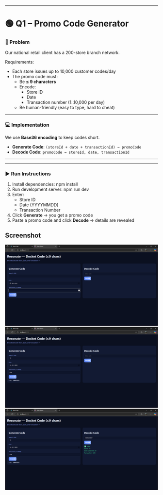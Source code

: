 
---

# 🟢 Q1 – Promo Code Generator

### 📖 Problem
Our national retail client has a 200-store branch network.  

Requirements:
- Each store issues up to 10,000 customer codes/day  
- The promo code must:
  - Be **≤ 9 characters**
  - Encode:
    - Store ID
    - Date
    - Transaction number (1..10,000 per day)
  - Be human-friendly (easy to type, hard to cheat)  

---

### 💻 Implementation
We use **Base36 encoding** to keep codes short.  

- **Generate Code**: `(storeId + date + transactionId) → promoCode`  
- **Decode Code**: `promoCode → storeId, date, transactionId`  

---



---

### ▶️ Run Instructions
1. Install dependencies: npm install
2. Run development server: npm run dev
3. Enter:
   - Store ID  
   - Date (YYYYMMDD)  
   - Transaction Number  
4. Click **Generate** → you get a promo code  
5. Paste a promo code and click **Decode** → details are revealed  

## Screenshot

![App Screenshot](./1.png)
![App Screenshot](./2.png)
![App Screenshot](./3.png)


